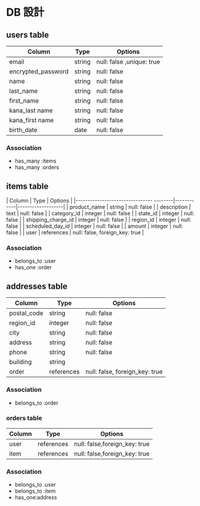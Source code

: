 # DB 設計

## users table

| Column             | Type                | Options                 |
|--------------------|---------------------|-------------------------|
| email              | string              | null: false ,unique: true|
| encrypted_password | string              | null: false             |
| name               | string              | null: false             |
| last_name          | string              | null: false             |
| first_name         | string              | null: false             |
| kana_last name     | string              | null: false             |
| kana_first name    | string              | null: false             |
| birth_date         | date                | null: false             |

### Association

- has_many :items
- has_many :orders

## items table

| Column                                   | Type       | Options           |
|--------------------------------  --------|------------|-------------------|
| product_name                             | string     | null: false       |
| description                              | text       | null: false       |
| category_id                              | integer    | null: false       |
| state_id                                 | integer    | null: false       |
| shipping_charge_id                       | integer    | null: false       |
| region_id                                | integer    | null: false       |
| scheduled_day_id                         | integer    | null: false       |
| amount                                   | integer    | null: false       |
| user                                     | references | null: false, foreign_key: true |

### Association

- belongs_to :user
- has_one :order

## addresses table

| Column      | Type       | Options           |
|-------------|------------|-------------------|
| postal_code                    | string     | null: false       |
| region_id                      | integer    | null: false       |
| city                           | string     | null: false       |
| address                        | string     | null: false       |
| phone                          | string     | null: false       |
| building                       | string     |                   |
| order                          | references | null: false, foreign_key: true |

### Association

- belongs_to :order

### orders table
| Column      | Type       | Options           |
|-------------|------------|-------------------|
| user                                 | references     | null: false,foreign_key: true      |
| item                                 | references     | null: false,foreign_key: true      |

### Association

- belongs_to :user
- belongs_to :item
- has_one:address
